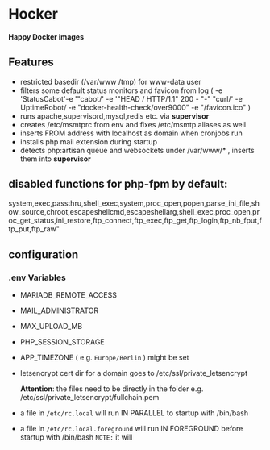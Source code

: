 Hocker
=====
#### Happy Docker images

## Features
* restricted basedir (/var/www /tmp) for www-data user
* filters some default status monitors and favicon from log ( -e 'StatusCabot'-e '"cabot/' -e '"HEAD / HTTP/1.1" 200 - "-" "curl/' -e UptimeRobot/ -e "docker-health-check/over9000" -e "/favicon.ico" )
* runs apache,supervisord,mysql,redis etc. via **supervisor**
* creates /etc/msmtprc from env and fixes /etc/msmtp.aliases as well
* inserts FROM address with localhost as domain when cronjobs run
* installs php mail extension during startup
* detects php:artisan queue and websockets under /var/www/* , inserts them into **supervisor**

## disabled functions for php-fpm by default:
system,exec,passthru,shell_exec,system,proc_open,popen,parse_ini_file,show_source,chroot,escapeshellcmd,escapeshellarg,shell_exec,proc_open,proc_get_status,ini_restore,ftp_connect,ftp_exec,ftp_get,ftp_login,ftp_nb_fput,ftp_put,ftp_raw"

## configuration

### .env Variables

* MARIADB_REMOTE_ACCESS
* MAIL_ADMINISTRATOR
* MAX_UPLOAD_MB
* PHP_SESSION_STORAGE

* APP_TIMEZONE ( e.g. `Europe/Berlin` ) might be set

* letsencrypt cert dir for a domain goes to /etc/ssl/private_letsencrypt

  **Attention**: the files need to be directly in the folder e.g. /etc/ssl/private_letsencrypt/fullchain.pem

* a file in `/etc/rc.local` will run IN PARALLEL to startup with /bin/bash
* a file in `/etc/rc.local.foreground` will run IN FOREGROUND before startup with /bin/bash
  `NOTE:` it will  
